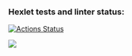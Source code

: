 ### Hexlet tests and linter status:
[![Actions Status](https://github.com/Bal8080/frontend-project-44/actions/workflows/hexlet-check.yml/badge.svg)](https://github.com/Bal8080/frontend-project-44/actions)

<a href="https://codeclimate.com/github/Bal8080/frontend-project-44/maintainability"><img src="https://api.codeclimate.com/v1/badges/7d4d040c4a9c600824fa/maintainability" /></a>

